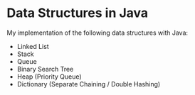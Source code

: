 # Data Structures in Java

My implementation of the following data structures with Java:
  - Linked List
  - Stack
  - Queue
  - Binary Search Tree
  - Heap (Priority Queue)
  - Dictionary (Separate Chaining / Double Hashing)
